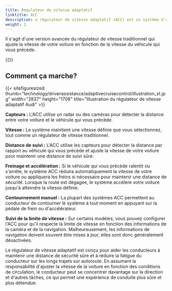 ```yaml
---
title: Régulateur de vitesse adaptatif
linktitle: ACC
description: e régulateur de vitesse adaptatif (ACC) est un système d'aide à la conduite qui utilise des capteurs et des logiciels pour maintenir une distance de sécurité entre votre voiture et le véhicule qui vous précède lorsque vous roulez sur l'autoroute.
weight: 1
---
```

<!-- markdownlint-disable MD033 -->

Il s'agit d'une version avancée du régulateur de vitesse traditionnel qui ajuste la vitesse de votre voiture en fonction de la vitesse du véhicule qui vous précède.

{{<evkxdisplayaddarticle />}}

## Comment ça marche?

{{< sitefiguresized thumb="technology/driverassistance/adaptivecruisecontrol/illustration_st.jpg" width="2837" height="1708" title="Illustration du régulateur de vitesse adaptatif Audi" >}}

**Capteurs :** L'ACC utilise un radar ou des caméras pour détecter la distance entre votre voiture et le véhicule qui vous précède.

**Vitesse :** Le système maintient une vitesse définie que vous sélectionnez, tout comme un régulateur de vitesse traditionnel.

**Distance de suivi :** L'ACC utilise les capteurs pour détecter la distance par rapport au véhicule qui vous précède et ajuste la vitesse de votre voiture pour maintenir une distance de suivi sûre.

**Freinage et accélération :** Si le véhicule qui vous précède ralentit ou s'arrête, le système ACC réduira automatiquement la vitesse de votre voiture ou appliquera les freins si nécessaire pour maintenir une distance de sécurité. Lorsque la route est dégagée, le système accélère votre voiture jusqu'à atteindre la vitesse définie.

**Contournement manuel :** La plupart des systèmes ACC permettent au conducteur de contourner le système à tout moment en appuyant sur la pédale de frein ou d'accélérateur.

**Suivi de la limite de vitesse :** Sur certains modèles, vous pouvez configurer l'ACC pour qu'il respecte la limite de vitesse en fonction des informations de la caméra et de la navigation. Malheureusement, les informations de navigation doivent souvent être mises à jour, elles sont donc généralement désactivées.

Le régulateur de vitesse adaptatif est conçu pour aider les conducteurs à maintenir une distance de sécurité sûre et à réduire la fatigue du conducteur sur les longs trajets sur autoroute. En assumant la responsabilité d'ajuster la vitesse de la voiture en fonction des conditions de circulation, le conducteur peut se concentrer davantage sur la direction et d'autres tâches, ce qui permet une expérience de conduite plus sûre et plus détendue.
